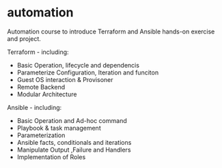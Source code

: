 # automation
Automation course to introduce Terraform and Ansible hands-on exercise and project.

Terraform - including:

- Basic Operation, lifecycle and dependencis
- Parameterize Configuration, Iteration and funciton
- Guest OS interaction & Provisoner
- Remote Backend
- Modular Architecture

Ansible - including:

- Basic Operation and Ad-hoc command
- Playbook & task management
- Parameterization
- Ansible facts, conditionals and iterations
- Manipulate Output ,Failure and Handlers
- Implementation of Roles